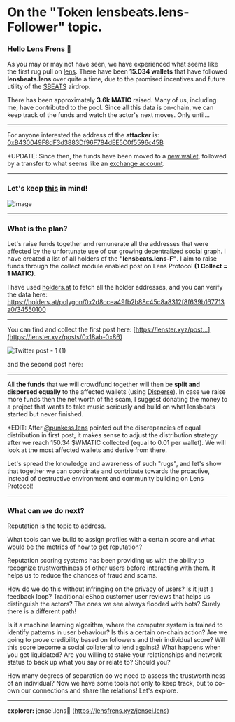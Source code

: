 # On the "Token lensbeats.lens-Follower" topic.

### Hello Lens Frens 🌿
As you may or may not have seen, we have experienced what seems like the first rug pull on [lens](https://lens.xyz).
There have been **15.034 wallets** that have followed **lensbeats.lens** over quite a time, due to the promised incentives and future utility of the [$BEATS](https://polygonscan.com/token/0xc434a867aa0f88aef9422526996ee71bca263dd6) airdrop.

There has been approximately **3.6k MATIC** raised. Many of us, including me, have contributed to the pool. Since all this data is on-chain, we can keep track of the funds and watch the actor's next moves. Only until...
___
For anyone interested the address of the **attacker** is: [0xB430049F8dF3d3883Df96F784dEE5C0f5596c45B](https://polygonscan.com/address/0xb430049f8df3d3883df96f784dee5c0f5596c45b)

*UPDATE: Since then, the funds have been moved to a [new wallet](https://polygonscan.com/address/0x3c3c7392cdd2903e1eaef1cc18b9f7e778f78fd5), followed by a transfer to what seems like an [exchange account](https://polygonscan.com/address/0x576b81f0c21edbc920ad63feeeb2b0736b018a58).

___

### Let's keep [this](https://lenster.xyz/posts/0x18ab-0x6c) in mind!
![image](https://user-images.githubusercontent.com/101796507/197407391-b744411e-abae-4be9-bf7d-ad0d7d3d87d0.png)
___
### What is the plan?
Let's raise funds together and remunerate all the addresses that were affected by the unfortunate use of our growing decentralized social graph. I have created a list of all holders of the **"lensbeats.lens-F"**. I aim to raise funds through the collect module enabled post on Lens Protocol **(1 Collect = 1 MATIC)**. 

I have used [holders.at](https://holders.at/) to fetch all the holder addresses, and you can verify the data here: https://holders.at/polygon/0x2d8ccea49fb2b88c45c8a8312f8f639b167713a0/34550100
___
You can find and collect the first post here: [https://lenster.xyz/post...](https://lenster.xyz/posts/0x18ab-0x86)

![Twitter post - 1 (1)](https://user-images.githubusercontent.com/101796507/196971568-fcef88ad-0cae-4398-964b-5cc06db3c8f7.png)

and the second post here: []()



___
All **the funds** that we will crowdfund together will then be **split and dispersed equally** to the affected wallets (using [Disperse](https://disperse.app/)). In case we raise more funds then the net worth of the scam, I suggest donating the money to a project that wants to take music seriously and build on what lensbeats started but never finished.

*EDIT: After [@punkess.lens](https://lenster.xyz/posts/0x0f85-0x0503) pointed out the discrepancies of equal distribution in first post, it makes sense to adjust the distribution strategy after we reach 150.34 $WMATIC collected (equal to 0.01 per wallet). We will look at the most affected wallets and derive from there.

Let's spread the knowledge and awareness of such "rugs", and let's show that together we can coordinate and contribute towards the proactive, instead of destructive environment and community building on Lens Protocol!

___
### What can we do next?
Reputation is the topic to address.

What tools can we build to assign profiles with a certain score and what would be the metrics of how to get reputation?

Reputation scoring systems has been providing us with the ability to recognize trustworthiness of other users before interacting with them. It helps us to reduce the chances of fraud and scams. 

How do we do this without infringing on the privacy of users? Is it just a feedback loop? Traditional eShop customer user reviews that helps us distinguish the actors? The ones we see always flooded with bots? Surely there is a different path! 

Is it a machine learning algorithm, where the computer system is trained to identify patterns in user behaviour? Is this a certain on-chain action? Are we going to prove credibility based on followers and their individual score? Will this score become a social collateral to lend against? What happens when you get liquidated? Are you willing to stake your relationships and network status to back up what you say or relate to? Should you?

How many degrees of separation do we need to assess the trustworthiness of an individual? Now we have some tools not only to keep track, but to co-own our connections and share the relations! Let's explore.

___
**explorer:** jensei.lens🌿 (https://lensfrens.xyz/jensei.lens)
